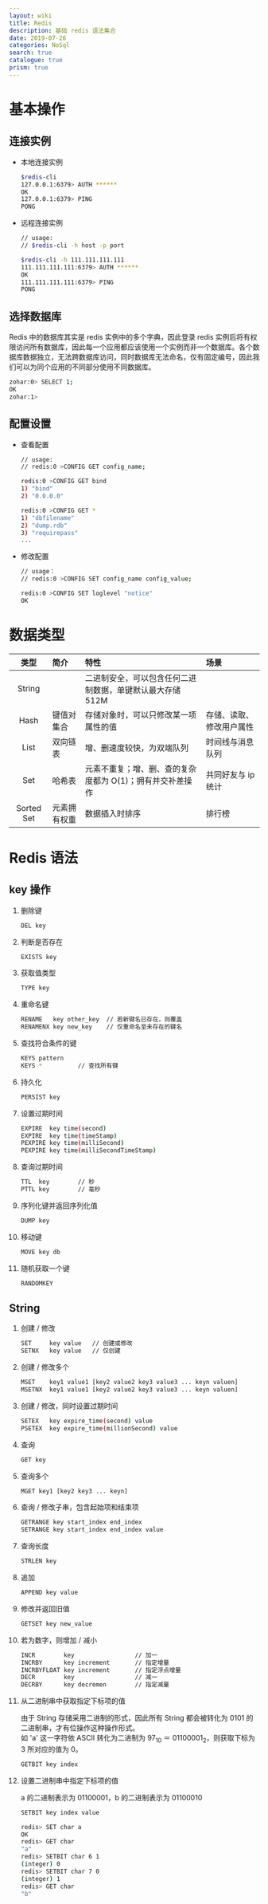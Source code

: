 ```yaml
---
layout: wiki
title: Redis
description: 基础 redis 语法集合
date: 2019-07-26
categories: NoSql
search: true
catalogue: true
prism: true
---
```


# 基本操作

## 连接实例

* 本地连接实例

    ```bash
    $redis-cli
    127.0.0.1:6379> AUTH ******
    OK
    127.0.0.1:6379> PING
    PONG
    ```

* 远程连接实例

    ```bash
    // usage: 
    // $redis-cli -h host -p port

    $redis-cli -h 111.111.111.111
    111.111.111.111:6379> AUTH ******
    OK
    111.111.111.111:6379> PING
    PONG
    ```

## 选择数据库

Redis 中的数据库其实是 redis 实例中的多个字典，因此登录 redis 实例后将有权限访问所有数据库，因此每一个应用都应该使用一个实例而非一个数据库。各个数据库数据独立，无法跨数据库访问，同时数据库无法命名，仅有固定编号，因此我们可以为同个应用的不同部分使用不同数据库。

```bash
zohar:0> SELECT 1;
OK
zohar:1>
```

## 配置设置

* 查看配置

    ```bash
    // usage: 
    // redis:0 >CONFIG GET config_name;

    redis:0 >CONFIG GET bind
    1) "bind"
    2) "0.0.0.0"

    redis:0 >CONFIG GET *
    1) "dbfilename"
    2) "dump.rdb"
    3) "requirepass"
    ...
    ```

* 修改配置

    ```bash
    // usage：
    // redis:0 >CONFIG SET config_name config_value;

    redis:0 >CONFIG SET loglevel "notice"
    OK
    ```

# 数据类型

类型 | 简介 | 特性 | 场景
:-: | :- | :- | :-
String |  | 二进制安全，可以包含任何二进制数据，单键默认最大存储 512M | 
Hash | 键值对集合 | 存储对象时，可以只修改某一项属性的值 | 存储、读取、修改用户属性
List | 双向链表 | 增、删速度较快，为双端队列 | 时间线与消息队列
Set | 哈希表 | 元素不重复；增、删、查的复杂度都为 O(1)；拥有并交补差操作 | 共同好友与 ip 统计
Sorted Set | 元素拥有权重 | 数据插入时排序 | 排行榜

# Redis 语法

## key 操作

1. 删除键

    ```bash
    DEL key
    ```

1. 判断是否存在

    ```bash
    EXISTS key
    ```

1. 获取值类型

    ```bash
    TYPE key
    ```

1. 重命名键

    ```bash
    RENAME   key other_key  // 若新键名已存在，则覆盖
    RENAMENX key new_key    // 仅重命名至未存在的键名
    ```

1. 查找符合条件的键

    ```bash
    KEYS pattern
    KEYS *          // 查找所有键
    ```

1. 持久化

    ```bash
    PERSIST key
    ```

1. 设置过期时间

    ```bash
    EXPIRE  key time(second)
    EXPIRE  key time(timeStamp)
    PEXPIRE key time(milliSecond)
    PEXPIRE key time(milliSecondTimeStamp)
    ```

1. 查询过期时间

    ```bash
    TTL  key        // 秒
    PTTL key        // 毫秒
    ```

1. 序列化键并返回序列化值

    ```bash
    DUMP key
    ```

1. 移动键

    ```bash
    MOVE key db
    ```

1. 随机获取一个键

    ```bash
    RANDOMKEY
    ```



## String

1. 创建 / 修改

    ```bash
    SET     key value   // 创建或修改
    SETNX   key value   // 仅创建
    ```

1. 创建 / 修改多个

    ```bash
    MSET    key1 value1 [key2 value2 key3 value3 ... keyn valuen]
    MSETNX  key1 value1 [key2 value2 key3 value3 ... keyn valuen]
    ```

1. 创建 / 修改，同时设置过期时间

    ```bash
    SETEX   key expire_time(second) value
    PSETEX  key expire_time(millionSecond) value
    ```

1. 查询

    ```bash
    GET key
    ```

1. 查询多个

    ```bash
    MGET key1 [key2 key3 ... keyn]
    ```

1. 查询 / 修改子串，包含起始项和结束项

    ```bash
    GETRANGE key start_index end_index
    SETRANGE key start_index end_index value
    ```

1. 查询长度

    ```bash
    STRLEN key
    ```

1. 追加

    ```bash
    APPEND key value
    ```

1. 修改并返回旧值

    ```bash
    GETSET key new_value
    ```

1. 若为数字，则增加 / 减小

    ```bash
    INCR        key                 // 加一
    INCRBY      key increment       // 指定增量
    INCRBYFLOAT key increment       // 指定浮点增量
    DECR        key                 // 减一
    DECRBY      key decremen        // 指定减量
    ```

1. 从二进制串中获取指定下标项的值

    由于 String 存储采用二进制的形式，因此所有 String 都会被转化为 0101 的二进制串，才有位操作这种操作形式。  
    如 'a' 这一字符依 ASCII 转化为二进制为 97<sub>10</sub> ＝ 01100001<sub>2</sub>，则获取下标为 3 所对应的值为 0。

    ```bash
    GETBIT key index
    ```

1. 设置二进制串中指定下标项的值

    a 的二进制表示为 01100001，b 的二进制表示为 01100010

    ```bash
    SETBIT key index value

    redis> SET char a
    OK
    redis> GET char
    "a"
    redis> SETBIT char 6 1
    (integer) 0
    redis> SETBIT char 7 0
    (integer) 1
    redis> GET char
    "b"
    ```
